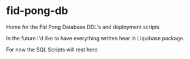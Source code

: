 # fid-pong-db
Home for the Fid Pong Database DDL's and deployment scripts

In the future I'd like to have everything written hear in Liquibase package.

For now the SQL Scripts will rest here.
